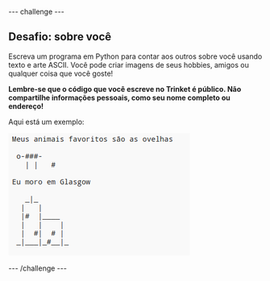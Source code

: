 \--- challenge \---

## Desafio: sobre você

Escreva um programa em Python para contar aos outros sobre você usando texto e arte ASCII. Você pode criar imagens de seus hobbies, amigos ou qualquer coisa que você goste!

**Lembre-se que o código que você escreve no Trinket é público. Não compartilhe informações pessoais, como seu nome completo ou endereço!**

Aqui está um exemplo:

![screenshot](images/me-about.png)

\--- /challenge \---